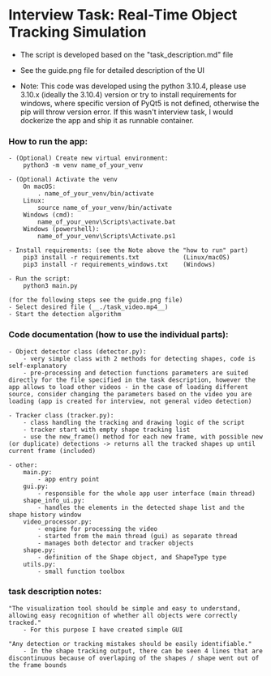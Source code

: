 # Interview Task: Real-Time Object Tracking Simulation

- The script is developed based on the "task_description.md" file
- See the guide.png file for detailed description of the UI

- Note: This code was developed using the python 3.10.4, please use 3.10.x (ideally the 3.10.4) version or try to install requirements for windows, where specific version of PyQt5 is not defined, otherwise the pip will throw version error. If this wasn't interview task, I would dockerize the app and ship it as runnable container.

### How to run the app:
    - (Optional) Create new virtual environment:
        python3 -m venv name_of_your_venv

    - (Optional) Activate the venv
        On macOS:
            . name_of_your_venv/bin/activate
        Linux:
            source name_of_your_venv/bin/activate
        Windows (cmd):
            name_of_your_venv\Scripts\activate.bat
        Windows (powershell):
            name_of_your_venv\Scripts\Activate.ps1

    - Install requirements: (see the Note above the "how to run" part)
        pip3 install -r requirements.txt            (Linux/macOS)
        pip3 install -r requirements_windows.txt    (Windows)
        
    - Run the script:
        python3 main.py

    (for the following steps see the guide.png file)
    - Select desired file (__./task_video.mp4__)
    - Start the detection algorithm


### Code documentation (how to use the individual parts):

    - Object detector class (detector.py):
        - very simple class with 2 methods for detecting shapes, code is self-explanatory
        - pre-processing and detection functions parameters are suited directly for the file specified in the task description, however the app allows to load other videos - in the case of loading different source, consider changing the parameters based on the video you are loading (app is created for interview, not general video detection)

    - Tracker class (tracker.py):
        - class handling the tracking and drawing logic of the script
        - tracker start with empty shape tracking list
        - use the new_frame() method for each new frame, with possible new (or duplicate) detections -> returns all the tracked shapes up until current frame (included)

    - other:
        main.py:
            - app entry point
        gui.py: 
            - responsible for the whole app user interface (main thread)
        shape_info_ui.py:
            - handles the elements in the detected shape list and the shape history window
        video_processor.py:
            - engine for processing the video
            - started from the main thread (gui) as separate thread
            - manages both detector and tracker objects
        shape.py: 
            - definition of the Shape object, and ShapeType type
        utils.py:
            - small function toolbox
        

### task description notes:

    "The visualization tool should be simple and easy to understand, allowing easy recognition of whether all objects were correctly tracked."
        - For this purpose I have created simple GUI

    "Any detection or tracking mistakes should be easily identifiable."
        - In the shape tracking output, there can be seen 4 lines that are discontinuous because of overlaping of the shapes / shape went out of the frame bounds

